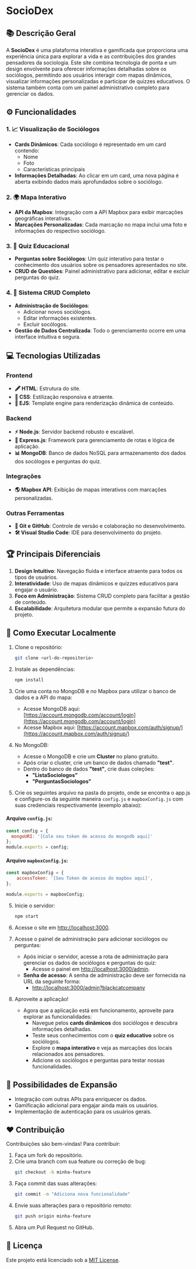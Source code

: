 # SocioDex

## 📚 Descrição Geral
A **SocioDex** é uma plataforma interativa e gamificada que proporciona uma experiência única para explorar a vida e as contribuições dos grandes pensadores da sociologia. Este site combina tecnologia de ponta e um design envolvente para oferecer informações detalhadas sobre os sociólogos, permitindo aos usuários interagir com mapas dinâmicos, visualizar informações personalizadas e participar de quizzes educativos. O sistema também conta com um painel administrativo completo para gerenciar os dados.

## ⚙️ Funcionalidades

### 1. **📈 Visualização de Sociólogos**
- **Cards Dinâmicos**: Cada sociólogo é representado em um card contendo:
  - Nome
  - Foto
  - Características principais
- **Informações Detalhadas**: Ao clicar em um card, uma nova página é aberta exibindo dados mais aprofundados sobre o sociólogo.

### 2. **🌍 Mapa Interativo**
- **API da Mapbox**: Integração com a API Mapbox para exibir marcações geográficas interativas.
- **Marcações Personalizadas**: Cada marcação no mapa inclui uma foto e informações do respectivo sociólogo.

### 3. **🎯 Quiz Educacional**
- **Perguntas sobre Sociólogos**: Um quiz interativo para testar o conhecimento dos usuários sobre os pensadores apresentados no site.
- **CRUD de Questões**: Painel administrativo para adicionar, editar e excluir perguntas do quiz.

### 4. **🔧 Sistema CRUD Completo**
- **Administração de Sociólogos**: 
  - Adicionar novos sociólogos.
  - Editar informações existentes.
  - Excluir socólogos.
- **Gestão de Dados Centralizada**: Todo o gerenciamento ocorre em uma interface intuitiva e segura.

## 💻 Tecnologias Utilizadas

### **Frontend**
- **🖋 HTML**: Estrutura do site.
- **🌈 CSS**: Estilização responsiva e atraente.
- **🔁 EJS**: Template engine para renderização dinâmica de conteúdo.

### **Backend**
- **⚡ Node.js**: Servidor backend robusto e escalável.
- **🚪 Express.js**: Framework para gerenciamento de rotas e lógica de aplicação.
- **📊 MongoDB**: Banco de dados NoSQL para armazenamento dos dados dos socólogos e perguntas do quiz.

### **Integrações**
- **🌎 Mapbox API**: Exibição de mapas interativos com marcações personalizadas.

### **Outras Ferramentas**
- **🔧 Git e GitHub**: Controle de versão e colaboração no desenvolvimento.
- **🛠️ Visual Studio Code**: IDE para desenvolvimento do projeto.

## 🏆 Principais Diferenciais
1. **Design Intuitivo**: Navegação fluida e interface atraente para todos os tipos de usuários.
2. **Interatividade**: Uso de mapas dinâmicos e quizzes educativos para engajar o usuário.
3. **Foco em Administração**: Sistema CRUD completo para facilitar a gestão de conteúdo.
4. **Escalabilidade**: Arquitetura modular que permite a expansão futura do projeto.

## 🚀 Como Executar Localmente
1. Clone o repositório:
   ```bash
   git clone <url-do-repositorio>
   ```
2. Instale as dependências:
   ```bash
   npm install
   ```
3. Crie uma conta no MongoDB e no Mapbox para utilizar o banco de dados e a API do mapa:

   - Acesse MongoDB aqui: [https://account.mongodb.com/account/login](https://account.mongodb.com/account/login)
   - Acesse Mapbox aqui: [https://account.mapbox.com/auth/signup/](https://account.mapbox.com/auth/signup/)


4. No MongoDB:
   - Acesse o MongoDB e crie um **Cluster** no plano gratuito.
   - Após criar o cluster, crie um banco de dados chamado **"test"**.
   - Dentro do banco de dados **"test"**, crie duas coleções:
     - **"ListaSociologos"**
     - **"PerguntasSociologos"**

5. Crie os seguintes arquivo na pasta do projeto, onde se encontra o app.js e configure-os da seguinte maneira `config.js` e `mapboxConfig.js` com suas credenciais respectivamente (exemplo abaixo):
#### Arquivo `config.js`:
```javascript
const config = {
  mongoURI: '[Cole seu token de acesso do mongodb aqui]'
};
module.exports = config;
```

#### Arquivo `mapboxConfig.js`:
```javascript
const mapboxConfig = {
    accessToken: '[Seu Token de acesso do mapbox aqui]',
};

module.exports = mapboxConfig;
```
   
5. Inicie o servidor:
   ```bash
   npm start
   ```
6. Acesse o site em [http://localhost:3000](http://localhost:3000).

7. Acesse o painel de administração para adicionar sociólogos ou perguntas:
   - Após iniciar o servidor, acesse a rota de administração para gerenciar os dados de sociólogos e perguntas do quiz:
     - Acesse o painel em [http://localhost:3000/admin](http://localhost:3000/admin).
   - **Senha de acesso**: A senha de administração deve ser fornecida na URL da seguinte forma:
     - [http://localhost:3000/admin?blackcatcompany](http://localhost:3000/admin?blackcatcompany)

8. Aproveite a aplicação!
   - Agora que a aplicação está em funcionamento, aproveite para explorar as funcionalidades:
     - Navegue pelos **cards dinâmicos** dos sociólogos e descubra informações detalhadas.
     - Teste seus conhecimentos com o **quiz educativo** sobre os sociólogos.
     - Explore o **mapa interativo** e veja as marcações dos locais relacionados aos pensadores.
     - Adicione os sociólogos e perguntas para testar nossas funcionalidades.


## 🔄 Possibilidades de Expansão
- Integração com outras APIs para enriquecer os dados.
- Gamificação adicional para engajar ainda mais os usuários.
- Implementação de autenticação para os usuários gerais.

## ❤️ Contribuição
Contribuições são bem-vindas! Para contribuir:
1. Faça um fork do repositório.
2. Crie uma branch com sua feature ou correção de bug:
   ```bash
   git checkout -b minha-feature
   ```
3. Faça commit das suas alterações:
   ```bash
   git commit -m "Adiciona nova funcionalidade"
   ```
4. Envie suas alterações para o repositório remoto:
   ```bash
   git push origin minha-feature
   ```
5. Abra um Pull Request no GitHub.

## 📢 Licença
Este projeto está licenciado sob a [MIT License](LICENSE).

